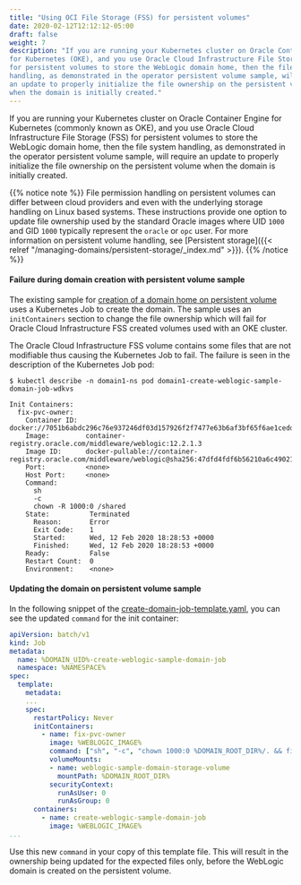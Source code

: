 ```yaml
---
title: "Using OCI File Storage (FSS) for persistent volumes"
date: 2020-02-12T12:12:12-05:00
draft: false
weight: 7
description: "If you are running your Kubernetes cluster on Oracle Container Engine
for Kubernetes (OKE), and you use Oracle Cloud Infrastructure File Storage (FSS)
for persistent volumes to store the WebLogic domain home, then the file system
handling, as demonstrated in the operator persistent volume sample, will require
an update to properly initialize the file ownership on the persistent volume
when the domain is initially created."
---
```


If you are running your Kubernetes cluster on Oracle Container Engine
for Kubernetes (commonly known as OKE), and you use Oracle Cloud Infrastructure File Storage (FSS)
for persistent volumes to store the WebLogic domain home, then the file system
handling, as demonstrated in the operator persistent volume sample, will require
an update to properly initialize the file ownership on the persistent volume
when the domain is initially created.

{{% notice note %}}
File permission handling on persistent volumes can differ between
cloud providers and even with the underlying storage handling on
Linux based systems. These instructions provide one option to
update file ownership used by the standard Oracle images where
UID `1000` and GID `1000` typically represent the `oracle` or `opc` user.
For more information on persistent volume handling,
see [Persistent storage]({{< relref "/managing-domains/persistent-storage/_index.md" >}}).
{{% /notice %}}


#### Failure during domain creation with persistent volume sample

The existing sample for [creation of a domain home on persistent volume](https://github.com/oracle/weblogic-kubernetes-operator/tree/main/kubernetes/samples/scripts/create-weblogic-domain/domain-home-on-pv)
uses a Kubernetes Job to create the domain. The sample uses an
`initContainers` section to change the file ownership which will
fail for Oracle Cloud Infrastructure FSS created volumes used with an OKE cluster.

The Oracle Cloud Infrastructure FSS volume contains some files that are not modifiable thus
causing the Kubernetes Job to fail. The failure is seen in the
description of the Kubernetes Job pod:
```shell
$ kubectl describe -n domain1-ns pod domain1-create-weblogic-sample-domain-job-wdkvs
```
```
Init Containers:
  fix-pvc-owner:
    Container ID:  docker://7051b6abdc296c76e937246df03d157926f2f7477e63b6af3bf65f6ae1ceddee
    Image:         container-registry.oracle.com/middleware/weblogic:12.2.1.3
    Image ID:      docker-pullable://container-registry.oracle.com/middleware/weblogic@sha256:47dfd4fdf6b56210a6c49021b57dc2a6f2b0d3b3cfcd253af7a75ff6e7421498
    Port:          <none>
    Host Port:     <none>
    Command:
      sh
      -c
      chown -R 1000:0 /shared
    State:          Terminated
      Reason:       Error
      Exit Code:    1
      Started:      Wed, 12 Feb 2020 18:28:53 +0000
      Finished:     Wed, 12 Feb 2020 18:28:53 +0000
    Ready:          False
    Restart Count:  0
    Environment:    <none>
```

#### Updating the domain on persistent volume sample
In the following snippet of the [create-domain-job-template.yaml](https://github.com/oracle/weblogic-kubernetes-operator/blob/main/kubernetes/samples/scripts/create-weblogic-domain/domain-home-on-pv/create-domain-job-template.yaml),
you can see the updated `command` for the init container:
```yaml
apiVersion: batch/v1
kind: Job
metadata:
  name: %DOMAIN_UID%-create-weblogic-sample-domain-job
  namespace: %NAMESPACE%
spec:
  template:
    metadata:
    ...
    spec:
      restartPolicy: Never
      initContainers:
        - name: fix-pvc-owner
          image: %WEBLOGIC_IMAGE%
          command: ["sh", "-c", "chown 1000:0 %DOMAIN_ROOT_DIR%/. && find %DOMAIN_ROOT_DIR%/. -maxdepth 1 ! -name '.snapshot' ! -name '.' -print0 | xargs -r -0 chown -R 1000:0"]
          volumeMounts:
          - name: weblogic-sample-domain-storage-volume
            mountPath: %DOMAIN_ROOT_DIR%
          securityContext:
            runAsUser: 0
            runAsGroup: 0
      containers:
        - name: create-weblogic-sample-domain-job
          image: %WEBLOGIC_IMAGE%
...
```
Use this new `command` in your copy of this template file. This will result in
the ownership being updated for the expected files only, before the WebLogic
domain is created on the persistent volume.
